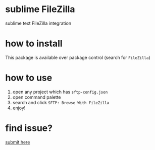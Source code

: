 # sublime FileZilla
sublime text FileZilla integration

# how to install
This package is available over package control (search for `FileZilla`)

# how to use
1. open any project which has `sftp-config.json`
2. open command palette
3. search and click `SFTP: Browse With FileZilla`
4. enjoy!

# find issue?
[submit here](https://github.com/thecotne/sublime-filezilla/issues/new)
